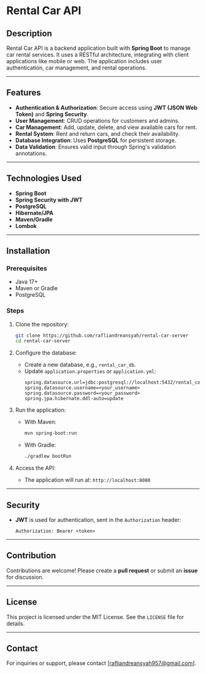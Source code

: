 # Rental Car API

## Description
Rental Car API is a backend application built with **Spring Boot** to manage car rental services. It uses a RESTful architecture, integrating with client applications like mobile or web. The application includes user authentication, car management, and rental operations.

---

## Features
- **Authentication & Authorization**: Secure access using **JWT (JSON Web Token)** and **Spring Security**.
- **User Management**: CRUD operations for customers and admins.
- **Car Management**: Add, update, delete, and view available cars for rent.
- **Rental System**: Rent and return cars, and check their availability.
- **Database Integration**: Uses **PostgreSQL** for persistent storage.
- **Data Validation**: Ensures valid input through Spring's validation annotations.

---

## Technologies Used
- **Spring Boot**
- **Spring Security with JWT**
- **PostgreSQL**
- **Hibernate/JPA**
- **Maven/Gradle**
- **Lombok**

---

## Installation

### Prerequisites
- Java 17+
- Maven or Gradle
- PostgreSQL

### Steps
1. Clone the repository:
   ```bash
   git clone https://github.com/rafliandreansyah/rental-car-server
   cd rental-car-server
   ```

2. Configure the database:
   - Create a new database, e.g., `rental_car_db`.
   - Update `application.properties` or `application.yml`:
     ```properties
     spring.datasource.url=jdbc:postgresql://localhost:5432/rental_car_db
     spring.datasource.username=<your_username>
     spring.datasource.password=<your_password>
     spring.jpa.hibernate.ddl-auto=update
     ```

3. Run the application:
   - With Maven:
     ```bash
     mvn spring-boot:run
     ```
   - With Gradle:
     ```bash
     ./gradlew bootRun
     ```

4. Access the API:
   - The application will run at: `http://localhost:8080`

---

## Security
- **JWT** is used for authentication, sent in the `Authorization` header:
  ```
  Authorization: Bearer <token>
  ```
---

## Contribution
Contributions are welcome! Please create a **pull request** or submit an **issue** for discussion.

---

## License
This project is licensed under the MIT License. See the `LICENSE` file for details.

---

## Contact
For inquiries or support, please contact [rafliandreansyah957@gmail.com].
